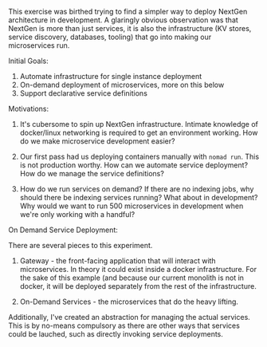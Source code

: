 
This exercise was birthed trying to find a simpler way to deploy NextGen architecture in development. A glaringly obvious observation was that NextGen is more than just services, it is also the infrastructure (KV stores, service discovery, databases, tooling) that go into making our microservices run.  

Initial Goals:

  1. Automate infrastructure for single instance deployment
  2. On-demand deployment of microservices, more on this below
  3. Support declarative service definitions

Motivations:

  1. It's cubersome to spin up NextGen infrastructure. Intimate knowledge of docker/linux networking is required to get an environment working. How do we make microservice development easier?  

  2. Our first pass had us deploying containers manually with `nomad run`.  This is not production worthy. How can we automate service deployment?  How do we manage the service definitions?

  3. How do we run services on demand? If there are no indexing jobs, why should there be indexing services running?  What about in development?  Why would we want to run 500 microservices in development when we're only working with a handful?  

  
On Demand Service Deployment:

There are several pieces to this experiment.

  1. Gateway - the front-facing application that will interact with microservices. In theory it could exist inside a docker infrastructure. For the sake of this example (and because our current monolith is not in docker, it will be deployed separately from the rest of the infrastructure.
  
  2. On-Demand Services - the microservices that do the heavy lifting.
  
Additionally, I've created an abstraction for managing the actual services.  This is by no-means compulsory as there are other ways that services could be lauched, such as directly invoking service deployments.



